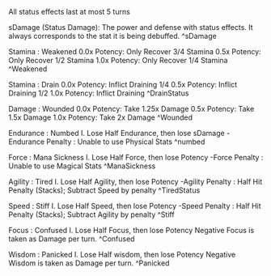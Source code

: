 All status effects last at most 5 turns

sDamage (Status Damage): The power and defense with status effects. It always corresponds to the stat it is being debuffed. ^sDamage

Stamina : Weakened
0.0x Potency: Only Recover 3/4 Stamina
0.5x Potency: Only Recover 1/2 Stamina
1.0x Potency: Only Recover 1/4 Stamina ^Weakened

Stamina : Drain
0.0x Potency: Inflict Draining 1/4
0.5x Potency: Inflict Draining 1/2
1.0x Potency: Inflict Draining ^DrainStatus

Damage  : Wounded
0.0x Potency: Take 1.25x Damage
0.5x Potency: Take 1.5x Damage
1.0x Potency: Take 2x Damage ^Wounded



Endurance : Numbed
I. Lose Half Endurance, then lose sDamage
-Endurance Penalty : Unable to use Physical Stats ^numbed

Force : Mana Sickness
I. Lose Half Force, then lose Potency
-Force Penalty : Unable to use Magical Stats ^ManaSickness

Agility : Tired
I. Lose Half Agility, then lose Potency
-Agility Penalty : Half Hit Penalty (Stacks); Subtract Speed by penalty ^TiredStatus

Speed : Stiff
I. Lose Half Speed, then lose Potency
-Speed Penalty : Half Hit Penalty (Stacks); Subtract Agility by penalty ^Stiff

Focus : Confused
I. Lose Half Focus, then lose Potency 
Negative Focus is taken as Damage per turn. ^Confused

Wisdom : Panicked
I. Lose Half wisdom, then lose Potency
Negative Wisdom is taken as Damage per turn. ^Panicked
